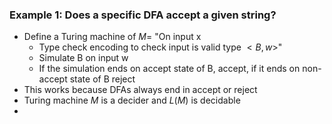 ### Example 1:  Does a specific DFA accept a given string?
- Define a Turing machine of $M =$ "On input x
	- Type check encoding to check input is valid type $<B, w>$"
	- Simulate B on input w
	- If the simulation ends on accept state of B, accept, if it ends on non-accept state of B reject
- This works because DFAs always end in accept or reject
- Turing machine $M$ is a decider and $L(M)$ is decidable
- 